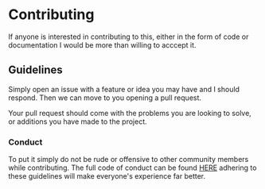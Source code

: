 # Contributing

If anyone is interested in contributing to this, either in the form of code or documentation I would be more than willing to acccept it. 

## Guidelines

Simply open an issue with a feature or idea you may have and I should respond. Then we can move to you opening a pull request. 

Your pull request should come with the problems you are looking to solve, or additions you have made to the project.

### Conduct
 To put it simply do not be rude or offensive to other community members while contributing. The full code of conduct can be found [HERE](https://github.com/aturingmachine/mevn-stack/blob/master/CODE_OF_CONDUCT.md) adhering to these guidelines will make everyone's experience far better.
